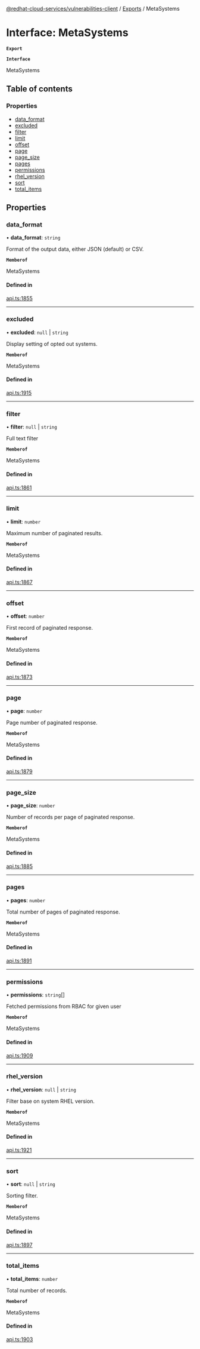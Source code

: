 [@redhat-cloud-services/vulnerabilities-client](../README.md) / [Exports](../modules.md) / MetaSystems

# Interface: MetaSystems

**`Export`**

**`Interface`**

MetaSystems

## Table of contents

### Properties

- [data\_format](MetaSystems.md#data_format)
- [excluded](MetaSystems.md#excluded)
- [filter](MetaSystems.md#filter)
- [limit](MetaSystems.md#limit)
- [offset](MetaSystems.md#offset)
- [page](MetaSystems.md#page)
- [page\_size](MetaSystems.md#page_size)
- [pages](MetaSystems.md#pages)
- [permissions](MetaSystems.md#permissions)
- [rhel\_version](MetaSystems.md#rhel_version)
- [sort](MetaSystems.md#sort)
- [total\_items](MetaSystems.md#total_items)

## Properties

### data\_format

• **data\_format**: `string`

Format of the output data, either JSON (default) or CSV.

**`Memberof`**

MetaSystems

#### Defined in

[api.ts:1855](https://github.com/RedHatInsights/javascript-clients/blob/master/packages/vulnerabilities/api.ts#L1855)

___

### excluded

• **excluded**: ``null`` \| `string`

Display setting of opted out systems.

**`Memberof`**

MetaSystems

#### Defined in

[api.ts:1915](https://github.com/RedHatInsights/javascript-clients/blob/master/packages/vulnerabilities/api.ts#L1915)

___

### filter

• **filter**: ``null`` \| `string`

Full text filter

**`Memberof`**

MetaSystems

#### Defined in

[api.ts:1861](https://github.com/RedHatInsights/javascript-clients/blob/master/packages/vulnerabilities/api.ts#L1861)

___

### limit

• **limit**: `number`

Maximum number of paginated results.

**`Memberof`**

MetaSystems

#### Defined in

[api.ts:1867](https://github.com/RedHatInsights/javascript-clients/blob/master/packages/vulnerabilities/api.ts#L1867)

___

### offset

• **offset**: `number`

First record of paginated response.

**`Memberof`**

MetaSystems

#### Defined in

[api.ts:1873](https://github.com/RedHatInsights/javascript-clients/blob/master/packages/vulnerabilities/api.ts#L1873)

___

### page

• **page**: `number`

Page number of paginated response.

**`Memberof`**

MetaSystems

#### Defined in

[api.ts:1879](https://github.com/RedHatInsights/javascript-clients/blob/master/packages/vulnerabilities/api.ts#L1879)

___

### page\_size

• **page\_size**: `number`

Number of records per page of paginated response.

**`Memberof`**

MetaSystems

#### Defined in

[api.ts:1885](https://github.com/RedHatInsights/javascript-clients/blob/master/packages/vulnerabilities/api.ts#L1885)

___

### pages

• **pages**: `number`

Total number of pages of paginated response.

**`Memberof`**

MetaSystems

#### Defined in

[api.ts:1891](https://github.com/RedHatInsights/javascript-clients/blob/master/packages/vulnerabilities/api.ts#L1891)

___

### permissions

• **permissions**: `string`[]

Fetched permissions from RBAC for given user

**`Memberof`**

MetaSystems

#### Defined in

[api.ts:1909](https://github.com/RedHatInsights/javascript-clients/blob/master/packages/vulnerabilities/api.ts#L1909)

___

### rhel\_version

• **rhel\_version**: ``null`` \| `string`

Filter base on system RHEL version.

**`Memberof`**

MetaSystems

#### Defined in

[api.ts:1921](https://github.com/RedHatInsights/javascript-clients/blob/master/packages/vulnerabilities/api.ts#L1921)

___

### sort

• **sort**: ``null`` \| `string`

Sorting filter.

**`Memberof`**

MetaSystems

#### Defined in

[api.ts:1897](https://github.com/RedHatInsights/javascript-clients/blob/master/packages/vulnerabilities/api.ts#L1897)

___

### total\_items

• **total\_items**: `number`

Total number of records.

**`Memberof`**

MetaSystems

#### Defined in

[api.ts:1903](https://github.com/RedHatInsights/javascript-clients/blob/master/packages/vulnerabilities/api.ts#L1903)
